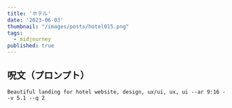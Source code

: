 ```yaml
---
title: 'ホテル'
date: '2023-06-03'
thumbnail: "/images/posts/hotel015.png"
tags:
  - midjourney
published: true
---
```


## 呪文（プロンプト）
```
Beautiful landing for hotel website, design, ux/ui, ux, ui --ar 9:16 --v 5.1 --q 2
```